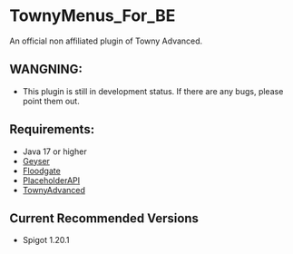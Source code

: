 # TownyMenus_For_BE
 An official non affiliated plugin of Towny Advanced.

## WANGNING:
* This plugin is still in development status. If there are any bugs, please point them out.

## Requirements:
* Java 17 or higher
* [Geyser](https://github.com/GeyserMC/Geyser)  
* [Floodgate](https://github.com/GeyserMC/Floodgate) 
* [PlaceholderAPI](https://github.com/PlaceholderAPI/PlaceholderAPI)
* [TownyAdvanced](https://github.com/TownyAdvanced/Towny)

## Current Recommended Versions
* Spigot 1.20.1